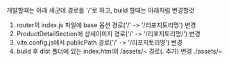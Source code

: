 개발할때는 아래 세군데 경로를 '/'로 하고, build 할때는 아래처럼 변경할것

1. router의 index.js 파일에 base 옵션 경로('/' -> '/리포지토리명') 변경
2. ProductDetailSection에 상세이미지 경로('/' -> '/리포지토리명/') 변경
3. vite.config.js에서 publicPath 경로('/' -> '/리포지토리명') 변경
4. build 후 dist 폴더에 있는 index.html의 /assets/~ 경로(. 추가) 변경 ./assets/~
